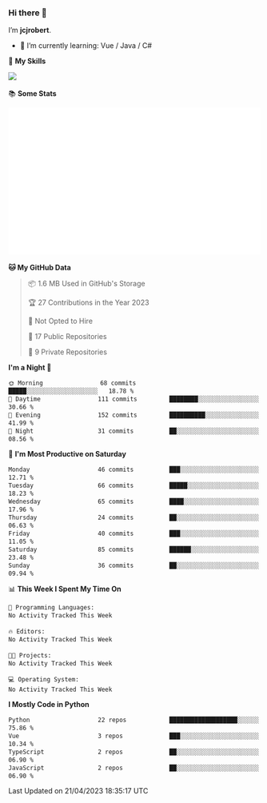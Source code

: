 ### Hi there 👋

I’m **jcjrobert**.

- 🌱 I’m currently learning: Vue / Java / C#

🌟 **My Skills**

![](https://img.shields.io/badge/-Python-3e74a2?style=flat-square&logo=Python&logoColor=fff)

📚 **Some Stats**

![](https://github.com/jcjrobert/github-stats/blob/master/generated/overview.svg)

<!--START_SECTION:waka-->
**🐱 My GitHub Data** 

> 📦 1.6 MB Used in GitHub's Storage 
 > 
> 🏆 27 Contributions in the Year 2023
 > 
> 🚫 Not Opted to Hire
 > 
> 📜 17 Public Repositories 
 > 
> 🔑 9 Private Repositories 
 > 
**I'm a Night 🦉** 

```text
🌞 Morning                68 commits          █████░░░░░░░░░░░░░░░░░░░░   18.78 % 
🌆 Daytime                111 commits         ████████░░░░░░░░░░░░░░░░░   30.66 % 
🌃 Evening                152 commits         ██████████░░░░░░░░░░░░░░░   41.99 % 
🌙 Night                  31 commits          ██░░░░░░░░░░░░░░░░░░░░░░░   08.56 % 
```
📅 **I'm Most Productive on Saturday** 

```text
Monday                   46 commits          ███░░░░░░░░░░░░░░░░░░░░░░   12.71 % 
Tuesday                  66 commits          █████░░░░░░░░░░░░░░░░░░░░   18.23 % 
Wednesday                65 commits          ████░░░░░░░░░░░░░░░░░░░░░   17.96 % 
Thursday                 24 commits          ██░░░░░░░░░░░░░░░░░░░░░░░   06.63 % 
Friday                   40 commits          ███░░░░░░░░░░░░░░░░░░░░░░   11.05 % 
Saturday                 85 commits          ██████░░░░░░░░░░░░░░░░░░░   23.48 % 
Sunday                   36 commits          ██░░░░░░░░░░░░░░░░░░░░░░░   09.94 % 
```


📊 **This Week I Spent My Time On** 

```text
💬 Programming Languages: 
No Activity Tracked This Week

🔥 Editors: 
No Activity Tracked This Week

🐱‍💻 Projects: 
No Activity Tracked This Week

💻 Operating System: 
No Activity Tracked This Week
```

**I Mostly Code in Python** 

```text
Python                   22 repos            ███████████████████░░░░░░   75.86 % 
Vue                      3 repos             ███░░░░░░░░░░░░░░░░░░░░░░   10.34 % 
TypeScript               2 repos             ██░░░░░░░░░░░░░░░░░░░░░░░   06.90 % 
JavaScript               2 repos             ██░░░░░░░░░░░░░░░░░░░░░░░   06.90 % 
```




 Last Updated on 21/04/2023 18:35:17 UTC
<!--END_SECTION:waka-->
